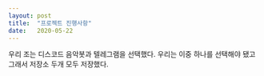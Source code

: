 ```yaml
---
layout: post
title:  "프로젝트 진행사항"
date:   2020-05-22 
---
```

우리 조는 디스코드 음악봇과 텔레그램을 선택했다. 우리는 이중 하나를 선택해야 됐고 그래서 저장소 두개 모두 저장했다. 

